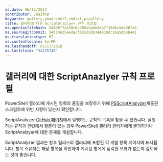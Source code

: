 ```yaml
---
ms.date: 06/12/2017
contributor: JKeithB
keywords: gallery,powershell,cmdlet,psgallery
title: 갤러리에 대한 ScriptAnazlyer 규칙 프로필
ms.openlocfilehash: 54100f7a530cbc769e4a0e2dbff18dbc5de88fa6
ms.sourcegitcommit: 54534635eedacf531d8d6344019dc16a50b8b441
ms.translationtype: HT
ms.contentlocale: ko-KR
ms.lasthandoff: 05/17/2018
ms.locfileid: "34225745"
---
```

# <a name="scriptanalyzer-rule-profile-for-gallery"></a>갤러리에 대한 ScriptAnazlyer 규칙 프로필

PowerShell 갤러리에 게시된 항목의 품질을 보장하기 위해 [PSScriptAnalyzer](https://github.com/PowerShell/PSScriptAnalyzer)제출된 스크립트에 위반 사항이 있는지 확인합니다.

ScriptAnalyzer [GitHub 페이지](https://github.com/PowerShell/PSScriptAnalyzer/blob/development/Engine/Settings/PSGallery.psd1)에서 실행하는 규칙의 목록을 찾을 수 있습니다.
실행하는 규칙과 관련해서 질문이 있는 경우 PowerShell 갤러리 관리자에게 문의하거나 ScriptAnalzyer에 대한 문제를 개설합니다.

ScriptAnalyzer 결과는 향후 릴리스의 갤러리에 포함된 각 개별 항목 페이지에 표시됩니다. 항목 소유자는 해당 항목을 확인하여 게시된 항목에 심각한 오류가 없는지 검토하는 것이 좋습니다.
